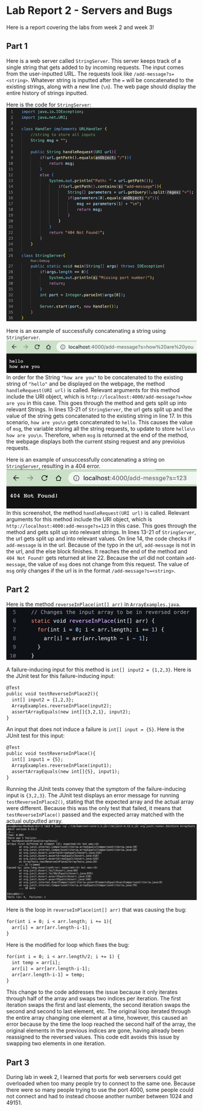 # Lab Report 2 - Servers and Bugs
Here is a report covering the labs from week 2 and week 3!

## Part 1
Here is a web server called `StringServer`. This server keeps track of a single string that gets added to by incoming requests. The input comes from the user-inputted URL. 
The requests look like `/add-message?s=<string>`. Whatever string is inputted after the `=` will be concatenated to the existing strings, along with a new line (`\n`). The web page should display the entire history of strings inputted.

Here is the code for `StringServer`:
![image](StringServer.png)

Here is an example of successfully concatenating a string using `StringServer`.
![image](cat-string.png)
In order for the String `"how are you"` to be concatenated to the existing string of `"hello"` and be displayed on the webpage, the method `handleRequest(URI url)` is called. Relevant arguments for this method include the URI object, which is `http://localhost:4000/add-message?s=how are you` in this case. This goes through the method and gets split up into relevant Strings. In lines 13-21 of `StringServer`, the url gets split up and the value of the string gets concatenated to the existing string in line 17. In this scenario, `how are you\n` gets concatenated to `hello`. This causes the value of `msg`, the variable storing all the string requests, to update to store `hello\n how are you\n`. Therefore, when `msg` is returned at the end of the method, the webpage displays both the current stsing request and any previoius requests.

Here is an example of unsuccessfully concatenating a string on `StringServer`, resulting in a 404 error.
![Image](404-not-found.png)
In this screenshot, the method `handleRequest(URI url)` is called. Relevant arguments for this method include the URI object, which is `http://localhost:4000:add-messge?s=123` in this case. This goes through the method and gets split up into relevant strings. In lines 13-21 of `StringServer`, the url gets split up and into relevant values. On line 14, the code checks if `add-message` is in the url. Because of the typo in the url, `add-message` is not in the url, and the else block finishes. It reaches the end of the method and `404 Not Found!` gets returned at line 22. Because the url did not contain `add-message`, the value of `msg` does not change from this request. The value of `msg` only changes if the url is in the format `/add-message?s=<string>`.

## Part 2
Here is the method `reverseInPlace(int[] arr)` in `ArrayExamples.java`.
![Image](buggy-reverse-in-place.png)

A failure-inducing input for this method is `int[] input2 = {1,2,3}`.
Here is the JUnit test for this failure-inducing input:
```
@Test
public void testReverseInPlace2(){
  int[] input2 = {1,2,3};
  ArrayExamples.reverseInPlace(input2);
  assertArrayEquals(new int[]{3,2,1}, input2);
}
```

An input that does not induce a failure is `int[] input = {5}`. 
Here is the JUnit test for this input:
```
@Test
public void testReverseInPlace(){
  int[] input1 = {5};
  ArrayExamples.reverseInPlace(input1);
  assertArrayEquals(new int[]{5}, input1);
}
```

Running the JUnit tests convey that the symptom of the failure-inducing input is `{3,2,3}`. The JUnit test displays an error message for running `testReverseInPlace2()`, stating that the expected array and the actual array were different. Because this was the only test that failed, it means that `testReverseInPlace()` passed and the expected array matched with the actual outputted array.
![Image](reverse-array-failed-test.png)

Here is the loop in `reverseInPlace(int[] arr)` that was causing the bug:
```
for(int i = 0; i < arr.length; i += 1){
  arr[i] = arr[arr.length-i-1];
}
```

Here is the modified for loop which fixes the bug:
```
for(int i = 0; i < arr.length/2; i += 1) {
  int temp = arr[i];
  arr[i] = arr[arr.length-i-1];
  arr[arr.length-i-1] = temp;
}
```

This change to the code addresses the issue because it only iterates through half of the array and swaps two indices per iteration. The first iteration swaps the first and last elements, the second iteration swaps the second and second to last element, etc. The original loop iterated through the entire array changing one element at a time, however, this caused an error because by the time the loop reached the second half of the array, the original elements in the previous indices are gone, having already been reassigned to the reversed values. This code edit avoids this issue by swapping two elements in one iteration.

## Part 3
During lab in week 2, I learned that ports for web serversers could get overloaded when too many people try to connect to the same one. Because there were so many people trying to use the port 4000, some people could not connect and had to instead choose another number between 1024 and 49151.
